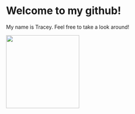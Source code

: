 # Welcome to my github!
My name is Tracey. Feel free to take a look around!

<img src="https://user-images.githubusercontent.com/7820165/219100820-6d3aa336-fa56-4899-9119-24424b511aae.jpg" width="200">
